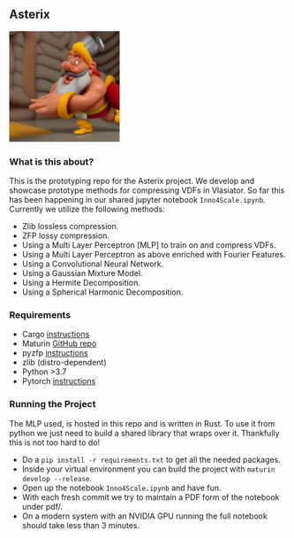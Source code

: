 ## Asterix 
<img src="images/logo.png" alt="Logo" width="200">     

### What is this about?   
This is the prototyping repo for the Asterix project. We develop and showcase prototype methods for compressing VDFs in Vlasiator.
So far this has been happening in our shared jupyter notebook ```Inno4Scale.ipynb```.     
Currently we utilize the following methods:
+ Zlib lossless compression.
+ ZFP lossy compression.
+ Using a Multi Layer Perceptron [MLP] to train on and compress VDFs.
+ Using a Multi Layer Perceptron as above enriched with Fourier Features.
+ Using a Convolutional Neural Network.
+ Using a Gaussian Mixture Model.
+ Using a Hermite Decomposition.
+ Using a Spherical Harmonic Decomposition.

### Requirements
+ Cargo [instructions](https://doc.rust-lang.org/cargo/getting-started/installation.html)   
+ Maturin [GitHub repo](https://github.com/PyO3/maturin)   
+ pyzfp [instructions](https://pypi.org/project/pyzfp/)   
+ zlib (distro-dependent)   
+ Python >3.7   
+ Pytorch [instructions](https://pytorch.org/get-started/locally/#linux-installation)   

### Running the Project
The MLP used, is hosted in this repo and is written in Rust. To use it from python we just need to build a shared library that wraps over it. Thankfully this is not too hard to do!    
+ Do a ```pip install -r requirements.txt``` to get all the needed packages.    
+ Inside your virtual environment you can build the project with ```maturin develop --release```.      
+ Open up the notebook ```Inno4Scale.ipynb``` and have fun.   
+ With each fresh commit we try to maintain a PDF form of the notebook under pdf/.
+ On a modern system with an NVIDIA GPU running the full notebook should take less than 3 minutes.   

